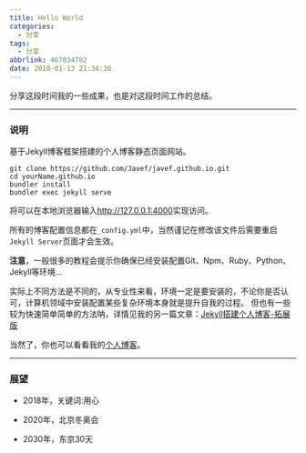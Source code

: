 ```yaml
---
title: Hello World
categories:
  - 分享
tags:
  - 分享
abbrlink: 467834782
date: 2018-01-13 21:34:36
---
```

分享这段时间我的一些成果，也是对这段时间工作的总结。

---
### 说明

基于Jekyll博客框架搭建的个人博客静态页面网站。

```
git clone https://github.com/Javef/javef.github.io.git
cd yourName.github.io
bundler install
bundler exec jekyll serve
```

将可以在本地浏览器输入<http://127.0.0.1:4000>实现访问。

所有的博客配置信息都在`_config.yml`中，当然谨记在修改该文件后需要重启`Jekyll Server`页面才会生效。

**注意**，一般很多的教程会提示你确保已经安装配置Git、Npm、Ruby、Python、Jekyll等环境...

实际上不同方法是不同的，从专业性来看，环境一定是要安装的，不论你是否认可，计算机领域中安装配置某些复杂环境本身就是提升自我的过程。 但也有一些较为快速简单简单的方法呐，详情见我的另一篇文章：[Jekyll搭建个人博客-拓展版](https://zhouie.cn/2018/02/Jekyll-%E6%90%AD%E5%BB%BA%E4%B8%AA%E4%BA%BA%E5%8D%9A%E5%AE%A2-%E6%8B%93%E5%B1%95%E7%89%88/)

当然了，你也可以看看我的[个人博客](https://www.zhouie.cn/)。


---
### 展望

*	2018年，关键词:用心

*	2020年，北京冬奥会

*	2030年，东京30天
